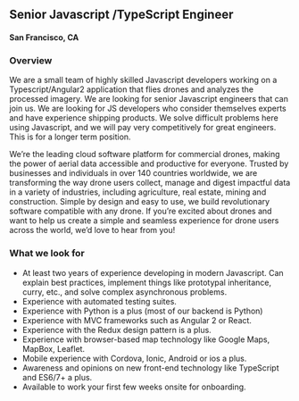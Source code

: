 ## Senior Javascript /TypeScript Engineer
#### San Francisco, CA

### Overview
We are a small team of highly skilled Javascript developers working on a Typescript/Angular2 application that flies drones and analyzes the processed imagery. We are looking for senior Javascript engineers that can join us. We are looking for JS developers who consider themselves experts and have experience shipping products. We solve difficult problems here using Javascript, and we will pay very competitively for great engineers. This is for a longer term position.

We’re the leading cloud software platform for commercial drones, making the power of aerial data accessible and productive for everyone. Trusted by businesses and individuals in over 140 countries worldwide, we are transforming the way drone users collect, manage and digest impactful data in a variety of industries, including agriculture, real estate, mining and construction. Simple by design and easy to use, we build revolutionary software compatible with any drone. If you’re excited about drones and want to help us create a simple and seamless experience for drone users across the world, we’d love to hear from you!

### What we look for
+	At least two years of experience developing in modern Javascript. Can explain best practices, implement things like prototypal inheritance, curry, etc., and solve complex asynchronous problems.
+	Experience with automated testing suites.
+	Experience with Python is a plus (most of our backend is Python)
+	Experience with MVC frameworks such as Angular 2 or React.
+	Experience with the Redux design pattern is a plus.
+	Experience with browser-based map technology like Google Maps, MapBox, Leaflet.
+	Mobile experience with Cordova, Ionic, Android or ios a plus.
+	Awareness and opinions on new front-end technology like TypeScript and ES6/7+ a plus.
+	Available to work your first few weeks onsite for onboarding.

